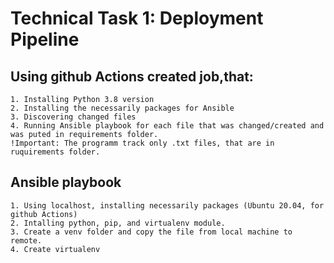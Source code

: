 # Technical Task 1: Deployment Pipeline

## Using github Actions created job,that:
    1. Installing Python 3.8 version
    2. Installing the necessarily packages for Ansible
    3. Discovering changed files
    4. Running Ansible playbook for each file that was changed/created and was puted in requirements folder. 
    !Important: The programm track only .txt files, that are in ruquirements folder. 

## Ansible playbook 
    1. Using localhost, installing necessarily packages (Ubuntu 20.04, for github Actions)
    2. Intalling python, pip, and virtualenv module.
    3. Create a venv folder and copy the file from local machine to remote.
    4. Create virtualenv
